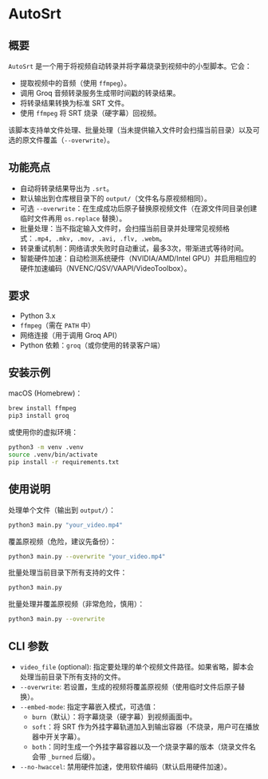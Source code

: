 # AutoSrt

## 概要

`AutoSrt` 是一个用于将视频自动转录并将字幕烧录到视频中的小型脚本。它会：

- 提取视频中的音频（使用 `ffmpeg`）。
- 调用 Groq 音频转录服务生成带时间戳的转录结果。
- 将转录结果转换为标准 SRT 文件。
- 使用 `ffmpeg` 将 SRT 烧录（硬字幕）回视频。

该脚本支持单文件处理、批量处理（当未提供输入文件时会扫描当前目录）以及可选的原文件覆盖（`--overwrite`）。

## 功能亮点

- 自动将转录结果导出为 `.srt`。
- 默认输出到仓库根目录下的 `output/`（文件名与原视频相同）。
- 可选 `--overwrite`：在生成成功后原子替换原视频文件（在源文件同目录创建临时文件再用 `os.replace` 替换）。
- 批量处理：当不指定输入文件时，会扫描当前目录并处理常见视频格式：`.mp4, .mkv, .mov, .avi, .flv, .webm`。
- 转录重试机制：网络请求失败时自动重试，最多3次，带渐进式等待时间。
- 智能硬件加速：自动检测系统硬件（NVIDIA/AMD/Intel GPU）并启用相应的硬件加速编码（NVENC/QSV/VAAPI/VideoToolbox）。

## 要求

- Python 3.x
- `ffmpeg`（需在 `PATH` 中）
- 网络连接（用于调用 Groq API）
- Python 依赖：`groq`（或你使用的转录客户端）

## 安装示例

macOS (Homebrew)：

```bash
brew install ffmpeg
pip3 install groq
```

或使用你的虚拟环境：

```bash
python3 -m venv .venv
source .venv/bin/activate
pip install -r requirements.txt
```

## 使用说明

处理单个文件（输出到 `output/`）：

```bash
python3 main.py "your_video.mp4"
```

覆盖原视频（危险，建议先备份）：

```bash
python3 main.py --overwrite "your_video.mp4"
```

批量处理当前目录下所有支持的文件：

```bash
python3 main.py
```

批量处理并覆盖原视频（非常危险，慎用）：

```bash
python3 main.py --overwrite
```

## CLI 参数

- `video_file` (optional): 指定要处理的单个视频文件路径。如果省略，脚本会处理当前目录下所有支持的文件。
- `--overwrite`: 若设置，生成的视频将覆盖原视频（使用临时文件后原子替换）。
- `--embed-mode`: 指定字幕嵌入模式，可选值：
	- `burn`（默认）：将字幕烧录（硬字幕）到视频画面中。
	- `soft`：将 SRT 作为外挂字幕轨道加入到输出容器（不烧录，用户可在播放器中开关字幕）。
	- `both`：同时生成一个外挂字幕容器以及一个烧录字幕的版本（烧录文件名会带 `_burned` 后缀）。
- `--no-hwaccel`: 禁用硬件加速，使用软件编码（默认启用硬件加速）。

